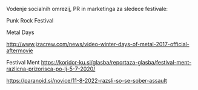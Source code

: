 Vodenje socialnih omrezij, PR in marketinga za sledece festivale:


Punk Rock Festival

Metal Days

http://www.jzacrew.com/news/video-winter-days-of-metal-2017-official-aftermovie


Festival Ment
https://koridor-ku.si/glasba/reportaza-glasba/festival-ment-razlicna-prizorisca-po-lj-5-7-2020/


https://paranoid.si/novice/11-8-2022-razsli-so-se-sober-assault
